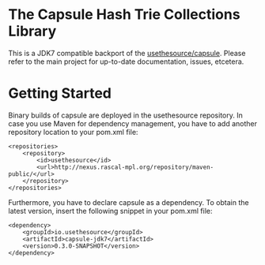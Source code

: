 # The Capsule Hash Trie Collections Library

This is a JDK7 compatible backport of the [usethesource/capsule](https://github.com/usethesource/capsule). Please refer to the main project for up-to-date documentation, issues, etcetera.


# Getting Started

Binary builds of capsule are deployed in the usethesource repository. In case you use Maven for dependency management, you have to add another repository location to your pom.xml file:

```
<repositories>
	<repository>
		<id>usethesource</id>
		<url>http://nexus.rascal-mpl.org/repository/maven-public/</url>
	</repository>
</repositories>
```

Furthermore, you have to declare capsule as a dependency. To obtain the latest version, insert the following snippet in your pom.xml file:

```
<dependency>
	<groupId>io.usethesource</groupId>
	<artifactId>capsule-jdk7</artifactId>
	<version>0.3.0-SNAPSHOT</version>
</dependency>
```